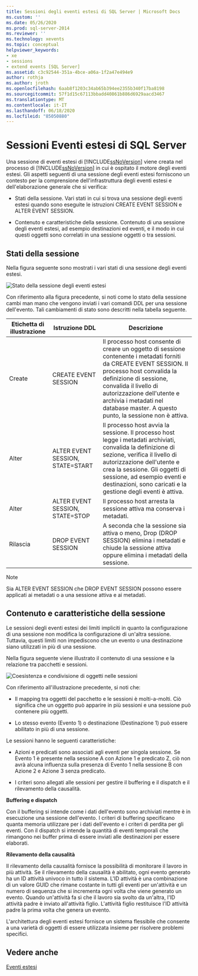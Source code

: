 ```yaml
---
title: Sessioni degli eventi estesi di SQL Server | Microsoft Docs
ms.custom: ''
ms.date: 05/26/2020
ms.prod: sql-server-2014
ms.reviewer: ''
ms.technology: xevents
ms.topic: conceptual
helpviewer_keywords:
- xe
- sessions
- extend events [SQL Server]
ms.assetid: c3c92544-351a-4bce-a06a-1f2a47e494e9
author: rothja
ms.author: jroth
ms.openlocfilehash: 6aab8f1203c34ab65b394ee2355b340f17ba8198
ms.sourcegitcommit: 57f1d15c67113bbadd40861b886d6929aacd3467
ms.translationtype: MT
ms.contentlocale: it-IT
ms.lasthandoff: 06/18/2020
ms.locfileid: "85050880"
---
```

# <a name="sql-server-extended-events-sessions"></a>Sessioni Eventi estesi di SQL Server
  Una sessione di eventi estesi di [!INCLUDE[ssNoVersion](../../../includes/ssnoversion-md.md)] viene creata nel processo di [!INCLUDE[ssNoVersion](../../../includes/ssnoversion-md.md)] in cui è ospitato il motore degli eventi estesi. Gli aspetti seguenti di una sessione degli eventi estesi forniscono un contesto per la comprensione dell'infrastruttura degli eventi estesi e dell'elaborazione generale che si verifica:  
  
-   Stati della sessione. Vari stati in cui si trova una sessione degli eventi estesi quando sono eseguite le istruzioni CREATE EVENT SESSION e ALTER EVENT SESSION.  
  
-   Contenuto e caratteristiche della sessione. Contenuto di una sessione degli eventi estesi, ad esempio destinazioni ed eventi, e il modo in cui questi oggetti sono correlati in una sessione oggetti o tra sessioni.  
  
## <a name="session-states"></a>Stati della sessione  
 Nella figura seguente sono mostrati i vari stati di una sessione degli eventi estesi.  

![Stato della sessione degli eventi estesi](../../database-engine/media/xesessionstate.png "Stato della sessione degli eventi estesi")

 Con riferimento alla figura precedente, si noti come lo stato della sessione cambi man mano che vengono inviati i vari comandi DDL per una sessione dell'evento. Tali cambiamenti di stato sono descritti nella tabella seguente.  
  
|Etichetta di illustrazione|Istruzione DDL|Descrizione|  
|------------------------|-------------------|-----------------|  
|Create|CREATE EVENT SESSION|Il processo host consente di creare un oggetto di sessione contenente i metadati forniti da CREATE EVENT SESSION. Il processo host convalida la definizione di sessione, convalida il livello di autorizzazione dell'utente e archivia i metadati nel database master. A questo punto, la sessione non è attiva.|  
|Alter|ALTER EVENT SESSION, STATE=START|Il processo host avvia la sessione. Il processo host legge i metadati archiviati, convalida la definizione di sezione, verifica il livello di autorizzazione dell'utente e crea la sessione. Gli oggetti di sessione, ad esempio eventi e destinazioni, sono caricati e la gestione degli eventi è attiva.|  
|Alter|ALTER EVENT SESSION, STATE=STOP|Il processo host arresta la sessione attiva ma conserva i metadati.|  
|Rilascia|DROP EVENT SESSION|A seconda che la sessione sia attiva o meno, Drop (DROP SESSION) elimina i metadati e chiude la sessione attiva oppure elimina i metadati della sessione.|  
  
> [!NOTE]  
>  Sia ALTER EVENT SESSION che DROP EVENT SESSION possono essere applicati ai metadati o a una sessione attiva e ai metadati.  
  
## <a name="session-content-and-characteristics"></a>Contenuto e caratteristiche della sessione  
 Le sessioni degli eventi estesi dei limiti impliciti in quanto la configurazione di una sessione non modifica la configurazione di un'altra sessione. Tuttavia, questi limiti non impediscono che un evento o una destinazione siano utilizzati in più di una sessione.  
  
 Nella figura seguente viene illustrato il contenuto di una sessione e la relazione tra pacchetti e sessioni.  
  
 ![Coesistenza e condivisione di oggetti nelle sessioni](../../database-engine/media/xesessions.gif "Coesistenza e condivisione di oggetti nelle sessioni.")  
  
 Con riferimento all'illustrazione precedente, si noti che:  
  
-   Il mapping tra oggetti del pacchetto e le sessioni è molti-a-molti. Ciò significa che un oggetto può apparire in più sessioni e una sessione può contenere più oggetti.  
  
-   Lo stesso evento (Evento 1) o destinazione (Destinazione 1) può essere abilitato in più di una sessione.  
  
 Le sessioni hanno le seguenti caratteristiche:  
  
-   Azioni e predicati sono associati agli eventi per singola sessione. Se Evento 1 è presente nella sessione A con Azione 1 e predicato Z, ciò non avrà alcuna influenza sulla presenza di Evento 1 nella sessione B con Azione 2 e Azione 3 senza predicato.  
  
-   I criteri sono allegati alle sessioni per gestire il buffering e il dispatch e il rilevamento della causalità.  
  
 **Buffering e dispatch**  
  
 Con il buffering si intende come i dati dell'evento sono archiviati mentre è in esecuzione una sessione dell'evento.  I criteri di buffering specificano quanta memoria utilizzare per i dati dell'evento e i criteri di perdita per gli eventi. Con il dispatch si intende la quantità di eventi temporali che rimangono nei buffer prima di essere inviati alle destinazioni per essere elaborati.  
  
 **Rilevamento della causalità**  
  
 Il rilevamento della causalità fornisce la possibilità di monitorare il lavoro in più attività. Se il rilevamento della causalità è abilitato, ogni evento generato ha un ID attività univoco in tutto il sistema. L'ID attività è una combinazione di un valore GUID che rimane costante in tutti gli eventi per un'attività e un numero di sequenza che si incrementa ogni volta che viene generato un evento. Quando un'attività fa sì che il lavoro sia svolto da un'altra, l'ID attività padre è inviato all'attività figlio. L'attività figlio restituisce l'ID attività padre la prima volta che genera un evento.  
  
 L'architettura degli eventi estesi fornisce un sistema flessibile che consente a una varietà di oggetti di essere utilizzata insieme per risolvere problemi specifici.  
  
## <a name="see-also"></a>Vedere anche  
 [Eventi estesi](extended-events.md)  
  
  
